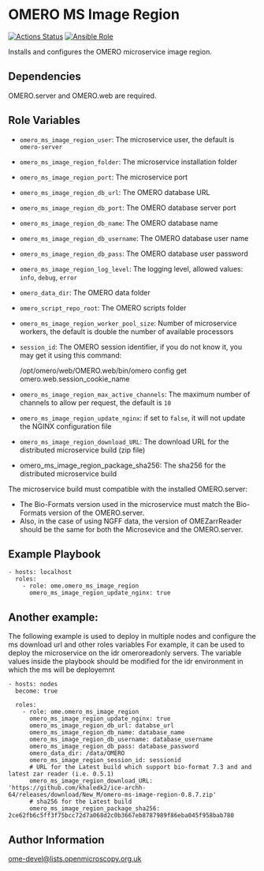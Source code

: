 OMERO MS Image Region
=====================

[![Actions Status](https://github.com/ome/ansible-role-omero-server/workflows/Molecule/badge.svg)](https://github.com/ome/ansible-role-omero-server/actions)
[![Ansible Role](https://img.shields.io/badge/ansible--galaxy-omero_ms_image_region-blue.svg)](https://galaxy.ansible.com/ui/standalone/roles/ome/omero_server/)

Installs and configures the OMERO microservice image region.

Dependencies
------------

OMERO.server and OMERO.web are required.


Role Variables
--------------

- `omero_ms_image_region_user`: The microservice user, the default is `omero-server`
- `omero_ms_image_region_folder`: The microservice installation folder
- `omero_ms_image_region_port`: The microservice port 
- `omero_ms_image_region_db_url`: The OMERO database URL
- `omero_ms_image_region_db_port`:  The OMERO database server port
- `omero_ms_image_region_db_name`: The OMERO database name
- `omero_ms_image_region_db_username`: The OMERO database user name
- `omero_ms_image_region_db_pass`: The OMERO database user password
- `omero_ms_image_region_log_level`: The logging level, allowed values: ``info``, ``debug``,  ``error``
- `omero_data_dir`: The OMERO data folder
- `omero_script_repo_root`: The OMERO scripts folder
- `omero_ms_image_region_worker_pool_size`: Number of microservice workers, the default is double the number of available processors
- `session_id`: The OMERO session identifier, if you do not know it, you may get it using this command:

   /opt/omero/web/OMERO.web/bin/omero config get omero.web.session_cookie_name

- `omero_ms_image_region_max_active_channels`: The maximum number of channels to allow per request, the default is `10`
- `omero_ms_image_region_update_nginx`: if set to `false`, it will not update the NGINX configuration file
- `omero_ms_image_region_download_URL`: The download URL for the distributed microservice build (zip file)
- omero_ms_image_region_package_sha256: The sha256 for the distributed microservice build


The microservice build must compatible with the installed OMERO.server:
- The Bio-Formats version used in the microservice must match the Bio-Formats version of the OMERO.server.
- Also, in the case of using NGFF data, the version of OMEZarrReader should be the same for both the Microsevice and the OMERO.server.

Example Playbook
----------------

    - hosts: localhost
      roles:
        - role: ome.omero_ms_image_region
          omero_ms_image_region_update_nginx: true

Another example:
----------------
The following example is used to deploy in multiple nodes and configure the ms download url and other roles variables 
For example, it can be used to deploy the microservice on the idr omeroreadonly servers. The variable values inside the playbook should be modified for the idr environment in which the ms will be deployemnt

    - hosts: nodes
      become: true
    
      roles:
        - role: ome.omero_ms_image_region
          omero_ms_image_region_update_nginx: true
          omero_ms_image_region_db_url: databse_url
          omero_ms_image_region_db_name: database_name
          omero_ms_image_region_db_username: database_username
          omero_ms_image_region_db_pass: database_password
          omero_data_dir: /data/OMERO
          omero_ms_image_region_session_id: sessionid
          # URL for the Latest build which support bio-format 7.3 and and latest zar reader (i.e. 0.5.1)  
          omero_ms_image_region_download_URL: 'https://github.com/khaledk2/ice-archh-64/releases/download/New_M/omero-ms-image-region-0.8.7.zip' 
          # sha256 for the Latest build
          omero_ms_image_region_package_sha256: 2ce62fb6c5ff3f75bcc72d7a068d2c0b3667eb8787989f86eba045f958bab780


Author Information
------------------

ome-devel@lists.openmicroscopy.org.uk
